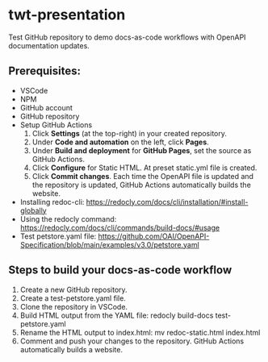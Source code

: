 # twt-presentation
Test GitHub repository to demo docs-as-code workflows with OpenAPI documentation updates.

## Prerequisites:
- VSCode
- NPM
- GitHub account
- GitHub repository
- Setup GitHub Actions
  1. Click **Settings** (at the top-right) in your created repository.
  2. Under **Code and automation** on the left, click **Pages**.
  3. Under **Build and deployment** for **GitHub Pages**, set the source as GitHub Actions.
  4. Click **Configure** for Static HTML. At preset static.yml file is created.
  5. Click **Commit changes**. Each time the OpenAPI file is updated and the repository is updated, GitHub Actions automatically builds the website.
- Installing redoc-cli: https://redocly.com/docs/cli/installation/#install-globally
- Using the redocly command: https://redocly.com/docs/cli/commands/build-docs/#usage
- Test petstore.yaml file: https://github.com/OAI/OpenAPI-Specification/blob/main/examples/v3.0/petstore.yaml

## Steps to build your docs-as-code workflow
1. Create a new GitHub repository.
2. Create a test-petstore.yaml file.
3. Clone the repository in VSCode.
4. Build HTML output from the YAML file: redocly build-docs test-petstore.yaml
5. Rename the HTML output to index.html: mv redoc-static.html index.html
6. Comment and push your changes to the repository. GitHub Actions automatically builds a website.
